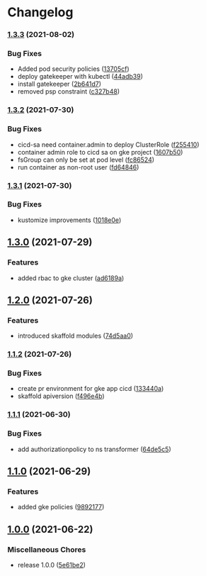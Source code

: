 # Changelog

### [1.3.3](https://www.github.com/rajesh-nitc/gcp-foundation/compare/v1.3.2...v1.3.3) (2021-08-02)


### Bug Fixes

* Added pod security policies ([13705cf](https://www.github.com/rajesh-nitc/gcp-foundation/commit/13705cf69b42d977a1149163e322f1e7ba023a23))
* deploy gatekeeper with kubectl ([44adb39](https://www.github.com/rajesh-nitc/gcp-foundation/commit/44adb391259e984b0d9c667e62faaccbfa627b6a))
* install gatekeeper ([2b641d7](https://www.github.com/rajesh-nitc/gcp-foundation/commit/2b641d75a1025f9e822408a1061e6d0f1a539c93))
* removed psp constraint ([c327b48](https://www.github.com/rajesh-nitc/gcp-foundation/commit/c327b48edd4e06bc4df1469a502b082192beed6b))

### [1.3.2](https://www.github.com/rajesh-nitc/gcp-foundation/compare/v1.3.1...v1.3.2) (2021-07-30)


### Bug Fixes

* cicd-sa need container.admin to deploy ClusterRole ([f255410](https://www.github.com/rajesh-nitc/gcp-foundation/commit/f25541013cce58e3454d995a12a5ff7305076468))
* container admin role to cicd sa on gke project ([1607b50](https://www.github.com/rajesh-nitc/gcp-foundation/commit/1607b5015336048f23eebc2e53a8131bce604df7))
* fsGroup can only be set at pod level ([fc86524](https://www.github.com/rajesh-nitc/gcp-foundation/commit/fc8652424e4783bcca9419367b33d14420ae9aa8))
* run container as non-root user ([fd64846](https://www.github.com/rajesh-nitc/gcp-foundation/commit/fd64846ae76437ce0ab97aacc96fb2c4e68df0f9))

### [1.3.1](https://www.github.com/rajesh-nitc/gcp-foundation/compare/v1.3.0...v1.3.1) (2021-07-30)


### Bug Fixes

* kustomize improvements ([1018e0e](https://www.github.com/rajesh-nitc/gcp-foundation/commit/1018e0e6f14b6ae407da8086fe013c569ba0546a))

## [1.3.0](https://www.github.com/rajesh-nitc/gcp-foundation/compare/v1.2.0...v1.3.0) (2021-07-29)


### Features

* added rbac to gke cluster ([ad6189a](https://www.github.com/rajesh-nitc/gcp-foundation/commit/ad6189a715422af864d00d6cd49b39f90c5cc642))

## [1.2.0](https://www.github.com/rajesh-nitc/gcp-foundation/compare/v1.1.2...v1.2.0) (2021-07-26)


### Features

* introduced skaffold modules ([74d5aa0](https://www.github.com/rajesh-nitc/gcp-foundation/commit/74d5aa0a7c881d398ab8efee1e870381f9c49be4))

### [1.1.2](https://www.github.com/rajesh-nitc/gcp-foundation/compare/v1.1.1...v1.1.2) (2021-07-26)


### Bug Fixes

* create pr environment for gke app cicd ([133440a](https://www.github.com/rajesh-nitc/gcp-foundation/commit/133440a21f2d3db9cd32f6508d9289db58246d11))
* skaffold apiversion ([f496e4b](https://www.github.com/rajesh-nitc/gcp-foundation/commit/f496e4b819457884e6ff7ebe1a789d1be7d217fd))

### [1.1.1](https://www.github.com/rajesh-nitc/gcp-foundation/compare/v1.1.0...v1.1.1) (2021-06-30)


### Bug Fixes

* add authorizationpolicy to ns transformer ([64de5c5](https://www.github.com/rajesh-nitc/gcp-foundation/commit/64de5c522a92b79145123d4630ee179761708776))

## [1.1.0](https://www.github.com/rajesh-nitc/gcp-foundation/compare/v1.0.0...v1.1.0) (2021-06-29)


### Features

* added gke policies ([9892177](https://www.github.com/rajesh-nitc/gcp-foundation/commit/98921777ba27a6b546be06e881b79bacccbf85e9))

## [1.0.0](https://www.github.com/rajesh-nitc/gcp-foundation/compare/v1.0.0...v1.0.0) (2021-06-22)


### Miscellaneous Chores

* release 1.0.0 ([5e61be2](https://www.github.com/rajesh-nitc/gcp-foundation/commit/5e61be23b8388b4bf5d1c7590f6a767b1d2c8bc1))
